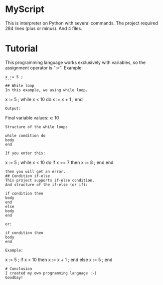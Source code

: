 # MyScript
This is interpreter on Python with several commands.
The project required 284 lines (plus or minus).
And 4 files.
# Tutorial
This programming language works exclusively with variables,
so the assignment operator is ":=".
Example:
````
x := 5 ;
```
## While loop
In this example, we using while loop.
````
x := 5 ;
while x < 10 do
x := x + 1 ;
end
```
Output:
````
Final variable values:
x: 10
```
Structure of the while loop:

while condition do
body
end

If you enter this:
````
x := 5 ;
while x < 10 do
if x == 7 then
x := 8 ;
end
end
```
then you will get an error.
## Condition if-else
This project supports if-else condition.
And structure of the if-else (or if):

if condition then
body
end
else
body
end

or:

if condition then
body
end

Example:
````
x := 5 ;
if x < 10 then
x := x + 1 ;
end
else
x := 5 ;
end
```
# Conclusion
I created my own programming language :-)
Goodbay!

